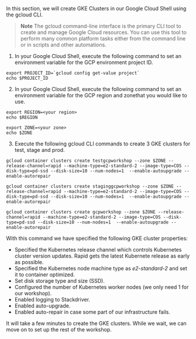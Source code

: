 In this section, we will create GKE Clusters in our Google Cloud Shell using the gcloud CLI.

> **Note** The gcloud command-line interface is the primary CLI tool to create and manage Google Cloud resources. You can use this tool to perform many common platform tasks either from the command line or in scripts and other automations.

1. In your Google Cloud Shell, execute the following command to set an environment variable for the GCP environment project ID.

```
export PROJECT_ID=`gcloud config get-value project`
echo $PROJECT_ID
```

2. In your Google Cloud Shell, execute the following command to set an environment variable for the GCP region and zonethat you would like to use.

```
export REGION=<your region>
echo $REGION

export ZONE=<your zone>
echo $ZONE
```

3. Execute the following gcloud CLI commands to create 3 GKE clusters for test, stage and prod.

```
gcloud container clusters create testgcpworkshop --zone $ZONE --release-channel=rapid --machine-type=e2-standard-2 --image-type=COS --disk-type=pd-ssd --disk-size=10 --num-nodes=1  --enable-autoupgrade --enable-autorepair
```

```
gcloud container clusters create staginggcpworkshop --zone $ZONE --release-channel=rapid --machine-type=e2-standard-2 --image-type=COS --disk-type=pd-ssd --disk-size=10 --num-nodes=1  --enable-autoupgrade --enable-autorepair 
```

```
gcloud container clusters create gcpworkshop --zone $ZONE --release-channel=rapid --machine-type=e2-standard-2 --image-type=COS --disk-type=pd-ssd --disk-size=10 --num-nodes=1  --enable-autoupgrade --enable-autorepair 
```

With this command we have specified the following GKE cluster properties: 


- Specified the Kubernetes release channel which controls Kubernetes cluster version updates. Rapid gets the latest Kubernete release as early as possible.
- Specified the Kubernetes node machine type as _e2-standard-2_ and set it to container optimized.
- Set disk storage type and size (SSD).
- Configured the number of Kubernetes worker nodes (we only need 1 for our workshop).
- Enabled logging to Stackdriver.
- Enabled auto-upgrade.
- Enabled auto-repair in case some part of our infrastructure fails.

It will take a few minutes to create the GKE clusters. While we wait, we can move on to set up the rest of the workshop.

